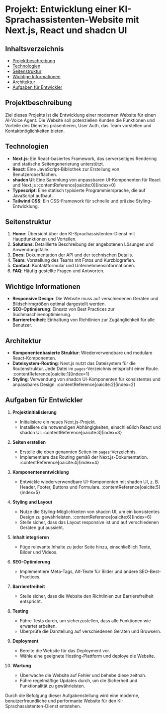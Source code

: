 # Projekt: Entwicklung einer KI-Sprachassistenten-Website mit Next.js, React und shadcn UI

## Inhaltsverzeichnis

- [Projektbeschreibung](#projektbeschreibung)
- [Technologien](#technologien)
- [Seitenstruktur](#seitenstruktur)
- [Wichtige Informationen](#wichtige-informationen)
- [Architektur](#architektur)
- [Aufgaben für Entwickler](#aufgaben-für-entwickler)

## Projektbeschreibung

Ziel dieses Projekts ist die Entwicklung einer modernen Website für einen AI-Voice Agent. Die Website soll potenziellen Kunden die Funktionen und Vorteile des Dienstes präsentieren, User Auth, das Team vorstellen und Kontaktmöglichkeiten bieten.

## Technologien

- **Next.js**: Ein React-basiertes Framework, das serverseitiges Rendering und statische Seitengenerierung unterstützt.
- **React**: Eine JavaScript-Bibliothek zur Erstellung von Benutzeroberflächen.
- **shadcn UI**: Eine Sammlung von anpassbaren UI-Komponenten für React und Next.js :contentReference[oaicite:0]{index=0}
- **Typescript**: Eine statisch typisierte Programmiersprache, die auf JavaScript aufbaut.
- **Tailwind CSS**: Ein CSS-Framework für schnelle und präzise Styling-Entwicklung.

## Seitenstruktur

1. **Home**: Übersicht über den KI-Sprachassistenten-Dienst mit Hauptfunktionen und Vorteilen.
2. **Solutions**: Detaillierte Beschreibung der angebotenen Lösungen und Anwendungsfälle.
3. **Docs**: Dokumentation der API und der technischen Details.
4. **Team**: Vorstellung des Teams mit Fotos und Kurzbiografien.
5. **Contact**: Kontaktformular und Unternehmensinformationen.
6. **FAQ**: Häufig gestellte Fragen und Antworten.

## Wichtige Informationen

- **Responsive Design**: Die Website muss auf verschiedenen Geräten und Bildschirmgrößen optimal dargestellt werden.
- **SEO-Optimierung**: Einsatz von Best Practices zur Suchmaschinenoptimierung.
- **Barrierefreiheit**: Einhaltung von Richtlinien zur Zugänglichkeit für alle Benutzer.

## Architektur

- **Komponentenbasierte Struktur**: Wiederverwendbare und modulare React-Komponenten.
- **Dateisystem-Routing**: Next.js nutzt das Dateisystem für die Routenstruktur. Jede Datei im `pages`-Verzeichnis entspricht einer Route. :contentReference[oaicite:1]{index=1}
- **Styling**: Verwendung von shadcn UI-Komponenten für konsistentes und anpassbares Design. :contentReference[oaicite:2]{index=2}

## Aufgaben für Entwickler

1. **Projektinitialisierung**
   - Initialisiere ein neues Next.js-Projekt.
   - Installiere die notwendigen Abhängigkeiten, einschließlich React und shadcn UI. :contentReference[oaicite:3]{index=3}

2. **Seiten erstellen**
   - Erstelle die oben genannten Seiten im `pages`-Verzeichnis.
   - Implementiere das Routing gemäß der Next.js-Dokumentation. :contentReference[oaicite:4]{index=4}

3. **Komponentenentwicklung**
   - Entwickle wiederverwendbare UI-Komponenten mit shadcn UI, z. B. Header, Footer, Buttons und Formulare. :contentReference[oaicite:5]{index=5}

4. **Styling und Layout**
   - Nutze die Styling-Möglichkeiten von shadcn UI, um ein konsistentes Design zu gewährleisten. :contentReference[oaicite:6]{index=6}
   - Stelle sicher, dass das Layout responsive ist und auf verschiedenen Geräten gut aussieht.

5. **Inhalt integrieren**
   - Füge relevante Inhalte zu jeder Seite hinzu, einschließlich Texte, Bilder und Videos.

6. **SEO-Optimierung**
   - Implementiere Meta-Tags, Alt-Texte für Bilder und andere SEO-Best-Practices.

7. **Barrierefreiheit**
   - Stelle sicher, dass die Website den Richtlinien zur Barrierefreiheit entspricht.

8. **Testing**
   - Führe Tests durch, um sicherzustellen, dass alle Funktionen wie erwartet arbeiten.
   - Überprüfe die Darstellung auf verschiedenen Geräten und Browsern.

9. **Deployment**
   - Bereite die Website für das Deployment vor.
   - Wähle eine geeignete Hosting-Plattform und deploye die Website.

10. **Wartung**
    - Überwache die Website auf Fehler und behebe diese zeitnah.
    - Führe regelmäßige Updates durch, um die Sicherheit und Funktionalität zu gewährleisten.

Durch die Befolgung dieser Aufgabenstellung wird eine moderne, benutzerfreundliche und performante Website für den KI-Sprachassistenten-Dienst entstehen.
